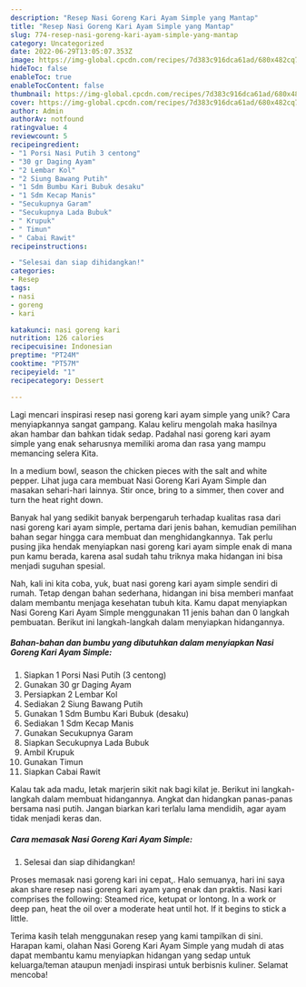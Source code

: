 ```yaml
---
description: "Resep Nasi Goreng Kari Ayam Simple yang Mantap"
title: "Resep Nasi Goreng Kari Ayam Simple yang Mantap"
slug: 774-resep-nasi-goreng-kari-ayam-simple-yang-mantap
category: Uncategorized
date: 2022-06-29T13:05:07.353Z
image: https://img-global.cpcdn.com/recipes/7d383c916dca61ad/680x482cq70/nasi-goreng-kari-ayam-simple-foto-resep-utama.jpg
hideToc: false
enableToc: true
enableTocContent: false
thumbnail: https://img-global.cpcdn.com/recipes/7d383c916dca61ad/680x482cq70/nasi-goreng-kari-ayam-simple-foto-resep-utama.jpg
cover: https://img-global.cpcdn.com/recipes/7d383c916dca61ad/680x482cq70/nasi-goreng-kari-ayam-simple-foto-resep-utama.jpg
author: Admin
authorAv: notfound
ratingvalue: 4
reviewcount: 5
recipeingredient:
- "1 Porsi Nasi Putih 3 centong"
- "30 gr Daging Ayam"
- "2 Lembar Kol"
- "2 Siung Bawang Putih"
- "1 Sdm Bumbu Kari Bubuk desaku"
- "1 Sdm Kecap Manis"
- "Secukupnya Garam"
- "Secukupnya Lada Bubuk"
- " Krupuk"
- " Timun"
- " Cabai Rawit"
recipeinstructions:

- "Selesai dan siap dihidangkan!"
categories:
- Resep
tags:
- nasi
- goreng
- kari

katakunci: nasi goreng kari 
nutrition: 126 calories
recipecuisine: Indonesian
preptime: "PT24M"
cooktime: "PT57M"
recipeyield: "1"
recipecategory: Dessert

---
```





Lagi mencari inspirasi resep nasi goreng kari ayam simple yang unik? Cara menyiapkannya sangat gampang. Kalau keliru mengolah maka hasilnya akan hambar dan bahkan tidak sedap. Padahal nasi goreng kari ayam simple yang enak seharusnya memiliki aroma dan rasa yang mampu memancing selera Kita.





In a medium bowl, season the chicken pieces with the salt and white pepper. Lihat juga cara membuat Nasi Goreng Kari Ayam Simple dan masakan sehari-hari lainnya. Stir once, bring to a simmer, then cover and turn the heat right down.

Banyak hal yang sedikit banyak berpengaruh terhadap kualitas rasa dari nasi goreng kari ayam simple, pertama dari jenis bahan, kemudian pemilihan bahan segar hingga cara membuat dan menghidangkannya. Tak perlu pusing jika hendak menyiapkan nasi goreng kari ayam simple enak di mana pun kamu berada, karena asal sudah tahu triknya maka hidangan ini bisa menjadi suguhan spesial.






Nah, kali ini kita coba, yuk, buat nasi goreng kari ayam simple sendiri di rumah. Tetap dengan bahan sederhana, hidangan ini bisa memberi manfaat dalam membantu menjaga kesehatan tubuh kita. Kamu dapat menyiapkan Nasi Goreng Kari Ayam Simple menggunakan 11 jenis bahan dan 0 langkah pembuatan. Berikut ini langkah-langkah dalam menyiapkan hidangannya.

<!--inarticleads1-->

##### Bahan-bahan dan bumbu yang dibutuhkan dalam menyiapkan Nasi Goreng Kari Ayam Simple:

1. Siapkan 1 Porsi Nasi Putih (3 centong)
1. Gunakan 30 gr Daging Ayam
1. Persiapkan 2 Lembar Kol
1. Sediakan 2 Siung Bawang Putih
1. Gunakan 1 Sdm Bumbu Kari Bubuk (desaku)
1. Sediakan 1 Sdm Kecap Manis
1. Gunakan Secukupnya Garam
1. Siapkan Secukupnya Lada Bubuk
1. Ambil  Krupuk
1. Gunakan  Timun
1. Siapkan  Cabai Rawit


Kalau tak ada madu, letak marjerin sikit nak bagi kilat je. Berikut ini langkah-langkah dalam membuat hidangannya. Angkat dan hidangkan panas-panas bersama nasi putih. Jangan biarkan kari terlalu lama mendidih, agar ayam tidak menjadi keras dan. 

<!--inarticleads2-->

##### Cara memasak Nasi Goreng Kari Ayam Simple:


1. Selesai dan siap dihidangkan!

Proses memasak nasi goreng kari ini cepat,. Halo semuanya, hari ini saya akan share resep nasi goreng kari ayam yang enak dan praktis. Nasi kari comprises the following: Steamed rice, ketupat or lontong. In a work or deep pan, heat the oil over a moderate heat until hot. If it begins to stick a little. 

Terima kasih telah menggunakan resep yang kami tampilkan di sini. Harapan kami, olahan Nasi Goreng Kari Ayam Simple yang mudah di atas dapat membantu kamu menyiapkan hidangan yang sedap untuk keluarga/teman ataupun menjadi inspirasi untuk berbisnis kuliner. Selamat mencoba!
